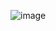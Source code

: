 ![image](https://user-images.githubusercontent.com/65122711/224527693-cece866a-45d8-43d1-bcd2-6c6ca0cbe7f9.png)
